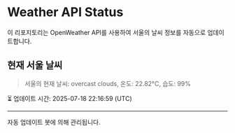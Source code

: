 
# Weather API Status

이 리포지토리는 OpenWeather API를 사용하여 서울의 날씨 정보를 자동으로 업데이트합니다.

## 현재 서울 날씨
> 서울의 현재 날씨: overcast clouds, 온도: 22.82°C, 습도: 99%

⏳ 업데이트 시간: 2025-07-18 22:16:59 (UTC)

---
자동 업데이트 봇에 의해 관리됩니다.
